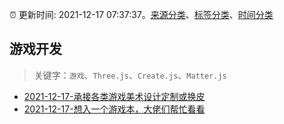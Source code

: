 :alarm_clock: 更新时间: 2021-12-17 07:37:37。[来源分类](../README.md)、[标签分类](../TAGS.md)、[时间分类](../TIMELINE.md)

## 游戏开发


> 关键字：`游戏`、`Three.js`、`Create.js`、`Matter.js`



- [2021-12-17-承接各类游戏美术设计定制或换皮](https://www.v2ex.com/t/822824) 
- [2021-12-17-想入一个游戏本，大佬们帮忙看看](https://www.v2ex.com/t/822799) 